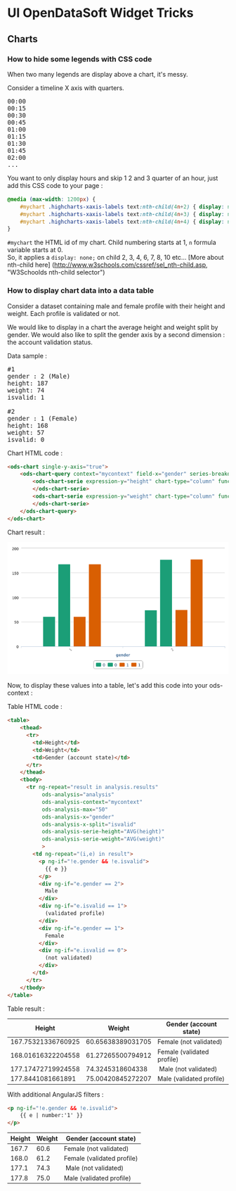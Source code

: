 # UI OpenDataSoft Widget Tricks
 
## Charts 

### How to hide some legends with CSS code

When two many legends are display above a chart, it's messy.

Consider a timeline X axis with quarters.

<pre>
00:00
00:15
00:30
00:45
01:00
01:15
01:30
01:45
02:00
...
</pre>

You want to only display hours and skip 1 2 and 3 quarter of an hour, just add this CSS code to your page :

```css
@media (max-width: 1200px) {
    #mychart .highcharts-xaxis-labels text:nth-child(4n+2) { display: none; }
    #mychart .highcharts-xaxis-labels text:nth-child(4n+3) { display: none; }
    #mychart .highcharts-xaxis-labels text:nth-child(4n+4) { display: none; }
}
```

`#mychart` the HTML id of my chart.
Child numbering starts at 1, `n` formula variable starts at 0.  
So, it applies a `display: none;` on child 2, 3, 4, 6, 7, 8, 10 etc...
[More about nth-child here] (http://www.w3schools.com/cssref/sel_nth-child.asp, "W3Schoolds nth-child selector")



### How to display chart data into a data table

Consider a dataset containing male and female profile with their height and weight.
Each profile is validated or not.

We would like to display in a chart the average height and weight split by gender.
We would also like to split the gender axis by a second dimension : the account validation status.

Data sample : 

<pre>
#1
gender : 2 (Male)
height: 187
weight: 74
isvalid: 1

#2
gender : 1 (Female)
height: 168
weight: 57
isvalid: 0
</pre>

Chart HTML code :

```html
<ods-chart single-y-axis="true">
    <ods-chart-query context="mycontext" field-x="gender" series-breakdown="isvalid">
        <ods-chart-serie expression-y="height" chart-type="column" function-y="AVG" color="range-Dark2">
        </ods-chart-serie>
        <ods-chart-serie expression-y="weight" chart-type="column" function-y="AVG" color="range-Dark2">
        </ods-chart-serie>
    </ods-chart-query>
</ods-chart>
```


Chart result :

![Chart to table](./chart_to_table.png "Chart to table")



Now, to display these values into a table, let's add this code into your ods-context :

Table HTML code :

```html
<table>
    <thead>
      <tr>
        <td>Height</td>
        <td>Weight</td>
        <td>Gender (account state)</td>
      </tr>
    </thead>
    <tbody>
      <tr ng-repeat="result in analysis.results"
           ods-analysis="analysis"
           ods-analysis-context="mycontext"
           ods-analysis-max="50"
           ods-analysis-x="gender"
           ods-analysis-x-split="isvalid"
           ods-analysis-serie-height="AVG(height)"
           ods-analysis-serie-weight="AVG(weight)"
           >
        <td ng-repeat="(i,e) in result">
          <p ng-if="!e.gender && !e.isvalid">
            {{ e }}
          </p>
          <div ng-if="e.gender == 2">
            Male
          </div>
          <div ng-if="e.isvalid == 1">
            (validated profile)
          </div>
          <div ng-if="e.gender == 1">
            Female
          </div>
          <div ng-if="e.isvalid == 0">
            (not validated)
          </div>
        </td>
      </tr>
    </tbody>  
</table>
```


Table result :

| Height             | Weight            | Gender (account state)    |
|--------------------|-------------------|---------------------------|
| 167.75321336760925 | 60.65638389031705 | Female (not validated)      |
| 168.01616322204558 | 61.27265500794912 | Female (validated profile)  |
| 177.17472719924558 | 74.3245318604338 | Male (not validated)    |
| 177.8441081661891  | 75.00420845272207 | Male (validated profile)|



With additional AngularJS filters :

```html
<p ng-if="!e.gender && !e.isvalid">
    {{ e | number:'1' }}
</p>
```

| Height | Weight | Gender (account state) |
|--------|--------|------------------------|
| 167.7 | 60.6 | Female (not validated)      |
| 168.0 | 61.2 | Female (validated profile)  |
| 177.1 | 74.3 | Male (not validated)    |
| 177.8 | 75.0 | Male (validated profile)|